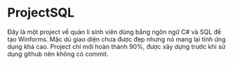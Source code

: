 # ProjectSQL
Đây là một project về quản lí sinh viên dùng bằng ngôn ngữ C# và SQL để tạo Winforms. Mặc dù giao diện chưa được đẹp nhưng nó mang lại tính ứng dụng khá cao.
Project chỉ mới hoàn thành 90%, được xây dựng trước khi sử dụng github nên không có commit.
